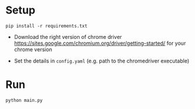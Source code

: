 
# Setup
```
pip install -r requirements.txt
```
- Download the right version of chrome driver <https://sites.google.com/chromium.org/driver/getting-started/> for your chrome version 

- Set the details in `config.yaml` (e.g. path to the chromedriver executable)

# Run
```
python main.py
```